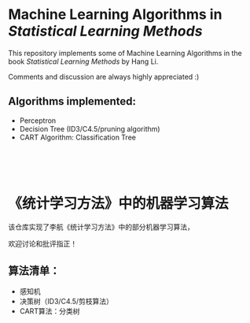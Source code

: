 # Machine Learning Algorithms in *Statistical Learning Methods*

This repository implements some of Machine Learning Algorithms in the book *Statistical Learning Methods* by Hang Li.

Comments and discussion are always highly appreciated :)

## Algorithms implemented:

- Perceptron 
- Decision Tree (ID3/C4.5/pruning algorithm)
- CART Algorithm: Classification Tree

<br/> <br/> <br/> 


# 《统计学习方法》中的机器学习算法

该仓库实现了李航《统计学习方法》中的部分机器学习算法，

欢迎讨论和批评指正！

## 算法清单：

- 感知机
- 决策树（ID3/C4.5/剪枝算法）
- CART算法：分类树
